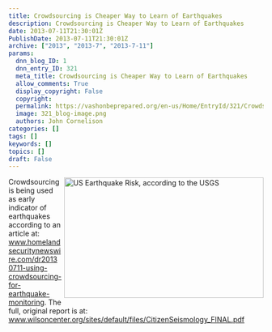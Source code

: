 ```yaml
---
title: Crowdsourcing is Cheaper Way to Learn of Earthquakes
description: Crowdsourcing is Cheaper Way to Learn of Earthquakes
date: 2013-07-11T21:30:01Z
PublishDate: 2013-07-11T21:30:01Z
archive: ["2013", "2013-7", "2013-7-11"]
params:
  dnn_blog_ID: 1
  dnn_entry_ID: 321
  meta_title: Crowdsourcing is Cheaper Way to Learn of Earthquakes
  allow_comments: True
  display_copyright: False
  copyright:
  permalink: https://vashonbeprepared.org/en-us/Home/EntryId/321/Crowdsourcing-is-Cheaper-Way-to-Learn-of-Earthquakes
  image: 321_blog-image.png
  authors: John Cornelison
categories: []
tags: []
keywords: []
topics: []
draft: False
---
```


<p><a href="./images/321/Crowdsourcing-is-Cheaper_CAF9-USGS_Earthquake_Risk_2.png"><img title="US Earthquake Risk, according to the USGS" style="border-top: 0px; border-right: 0px; background-image: none; border-bottom: 0px; float: right; padding-top: 0px; padding-left: 0px; margin: 0px 0px 5px 5px; border-left: 0px; display: inline; padding-right: 0px" border="0" alt="US Earthquake Risk, according to the USGS" align="right" src="./images/321/Crowdsourcing-is-Cheaper_CAF9-USGS_Earthquake_Risk_thumb.png" width="394" height="238" /></a>Crowdsourcing is being used as early indicator of earthquakes according to an article at:     <br /><a href="http://www.homelandsecuritynewswire.com/dr20130711-using-crowdsourcing-for-earthquake-monitoring">www.homelandsecuritynewswire.com/dr20130711-using-crowdsourcing-for-earthquake-monitoring</a>. The full, original report is at: <a href="http://www.wilsoncenter.org/sites/default/files/CitizenSeismology_FINAL.pdf">www.wilsoncenter.org/sites/default/files/CitizenSeismology_FINAL.pdf</a></p>
